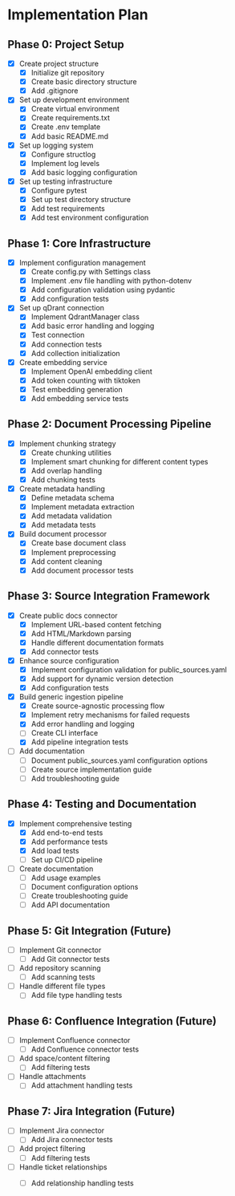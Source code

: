 # Implementation Plan

## Phase 0: Project Setup

- [x] Create project structure
  - [x] Initialize git repository
  - [x] Create basic directory structure
  - [x] Add .gitignore
- [x] Set up development environment
  - [x] Create virtual environment
  - [x] Create requirements.txt
  - [x] Create .env template
  - [x] Add basic README.md
- [x] Set up logging system
  - [x] Configure structlog
  - [x] Implement log levels
  - [x] Add basic logging configuration
- [x] Set up testing infrastructure
  - [x] Configure pytest
  - [x] Set up test directory structure
  - [x] Add test requirements
  - [x] Add test environment configuration

## Phase 1: Core Infrastructure

- [x] Implement configuration management
  - [x] Create config.py with Settings class
  - [x] Implement .env file handling with python-dotenv
  - [x] Add configuration validation using pydantic
  - [x] Add configuration tests
- [x] Set up qDrant connection
  - [x] Implement QdrantManager class
  - [x] Add basic error handling and logging
  - [x] Test connection
  - [x] Add connection tests
  - [x] Add collection initialization
- [x] Create embedding service
  - [x] Implement OpenAI embedding client
  - [x] Add token counting with tiktoken
  - [x] Test embedding generation
  - [x] Add embedding service tests

## Phase 2: Document Processing Pipeline

- [x] Implement chunking strategy
  - [x] Create chunking utilities
  - [x] Implement smart chunking for different content types
  - [x] Add overlap handling
  - [x] Add chunking tests
- [x] Create metadata handling
  - [x] Define metadata schema
  - [x] Implement metadata extraction
  - [x] Add metadata validation
  - [x] Add metadata tests
- [x] Build document processor
  - [x] Create base document class
  - [x] Implement preprocessing
  - [x] Add content cleaning
  - [x] Add document processor tests

## Phase 3: Source Integration Framework

- [x] Create public docs connector
  - [x] Implement URL-based content fetching
  - [x] Add HTML/Markdown parsing
  - [x] Handle different documentation formats
  - [x] Add connector tests
- [x] Enhance source configuration
  - [x] Implement configuration validation for public_sources.yaml
  - [x] Add support for dynamic version detection
  - [x] Add configuration tests
- [x] Build generic ingestion pipeline
  - [x] Create source-agnostic processing flow
  - [x] Implement retry mechanisms for failed requests
  - [x] Add error handling and logging
  - [ ] Create CLI interface
  - [x] Add pipeline integration tests
- [ ] Add documentation
  - [ ] Document public_sources.yaml configuration options
  - [ ] Create source implementation guide
  - [ ] Add troubleshooting guide

## Phase 4: Testing and Documentation

- [x] Implement comprehensive testing
  - [x] Add end-to-end tests
  - [x] Add performance tests
  - [x] Add load tests
  - [ ] Set up CI/CD pipeline
- [ ] Create documentation
  - [ ] Add usage examples
  - [ ] Document configuration options
  - [ ] Create troubleshooting guide
  - [ ] Add API documentation

## Phase 5: Git Integration (Future)

- [ ] Implement Git connector
  - [ ] Add Git connector tests
- [ ] Add repository scanning
  - [ ] Add scanning tests
- [ ] Handle different file types
  - [ ] Add file type handling tests

## Phase 6: Confluence Integration (Future)

- [ ] Implement Confluence connector
  - [ ] Add Confluence connector tests
- [ ] Add space/content filtering
  - [ ] Add filtering tests
- [ ] Handle attachments
  - [ ] Add attachment handling tests

## Phase 7: Jira Integration (Future)

- [ ] Implement Jira connector
  - [ ] Add Jira connector tests
- [ ] Add project filtering
  - [ ] Add filtering tests
- [ ] Handle ticket relationships
  - [ ] Add relationship handling tests
  
